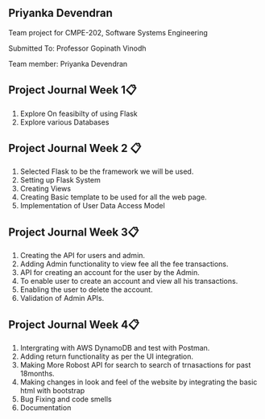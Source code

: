 ##  Priyanka Devendran

Team project for CMPE-202, Software Systems Engineering

Submitted To: Professor Gopinath Vinodh

Team member:
Priyanka Devendran

## Project Journal Week 1:clipboard:
1. Explore On feasibilty of using Flask
2. Explore various Databases


## Project Journal Week 2 :clipboard:
1. Selected Flask to be the framework we will be used.
2. Setting up Flask System
3. Creating Views
4. Creating Basic template to be used for all the web page.
5. Implementation of User Data Access Model


## Project Journal Week 3:clipboard:
1. Creating the API for users and admin.
2. Adding Admin functionality to view fee all the fee transactions.
3. API for creating an account for the user by the Admin.
4. To enable user to create an account and view all his transactions.
5. Enabling the user to delete the account. 
6. Validation of Admin APIs.


## Project Journal Week 4:clipboard:
1. Intergrating with AWS DynamoDB and test with Postman.
2. Adding return functionality as per the UI integration.
3. Making More Robost API for search to search of trnasactions for past 18months.
4. Making changes in look and feel of the website by integrating the basic html with bootstrap
5. Bug Fixing and code smells
6. Documentation
